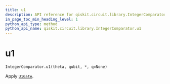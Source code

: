 ```yaml
---
title: u1
description: API reference for qiskit.circuit.library.IntegerComparator.u1
in_page_toc_min_heading_level: 1
python_api_type: method
python_api_name: qiskit.circuit.library.IntegerComparator.u1
---
```


# u1

<span id="qiskit.circuit.library.IntegerComparator.u1" />

`IntegerComparator.u1(theta, qubit, *, q=None)`

Apply [`U1Gate`](qiskit.circuit.library.U1Gate "qiskit.circuit.library.U1Gate").

